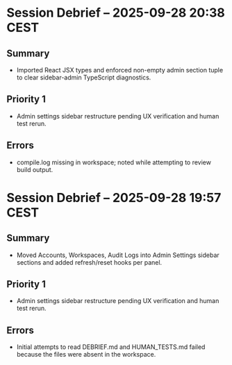 # Session Debrief – 2025-09-28 20:38 CEST

## Summary
- Imported React JSX types and enforced non-empty admin section tuple to clear sidebar-admin TypeScript diagnostics.

## Priority 1
- Admin settings sidebar restructure pending UX verification and human test rerun.

## Errors
- compile.log missing in workspace; noted while attempting to review build output.


# Session Debrief – 2025-09-28 19:57 CEST

## Summary
- Moved Accounts, Workspaces, Audit Logs into Admin Settings sidebar sections and added refresh/reset hooks per panel.

## Priority 1
- Admin settings sidebar restructure pending UX verification and human test rerun.

## Errors
- Initial attempts to read DEBRIEF.md and HUMAN_TESTS.md failed because the files were absent in the workspace.

